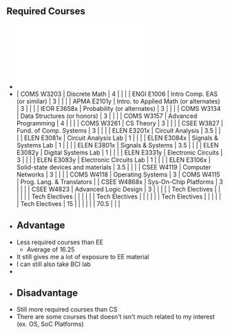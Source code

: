 ## Required Courses
- ![CE_Flowchart.pdf](../assets/CE_Flowchart_1739156113387_0.pdf)
- | COMS W3203 | Discrete Math | 4 |  |  |
  | ENGI E1006 | Intro Comp. EAS (or similar) | 3 |  |  |
  | APMA E2101y | Intro. to Applied Math (or alternates) | 3 |  |  |
  | IEOR E3658x | Probability (or alternates) | 3 |  |  |
  | COMS W3134 | Data Structures (or honors) | 3 |  |  |
  | COMS W3157 | Advanced Programming | 4 |  |  |
  | COMS W3261 | CS Theory | 3 |  |  |
  | CSEE W3827 | Fund. of Comp. Systems | 3 |  |  |
  | ELEN E3201x | Circuit Analysis | 3.5 |  |  |
  | ELEN E3081x | Circuit Analysis Lab | 1 |  |  |
  | ELEN E3084x | Signals & Systems Lab | 1 |  |  |
  | ELEN E3801x | Signals & Systems | 3.5 |  |  |
  | ELEN E3082y | Digital Systems Lab | 1 |  |  |
  | ELEN E3331y | Electronic Circuits | 3 |  |  |
  | ELEN E3083y | Electronic Circuits Lab | 1 |  |  |
  | ELEN E3106x | Solid-state devices and materials | 3.5 |  |  |
  | CSEE W4119 | Computer Networks | 3 |  |  |
  | COMS W4118 | Operating Systems | 3 | COMS W4115 | Prog. Lang. & Translators |
  | CSEE W4868x | Sys-On-Chip Platforms | 3 |  |  |
  | CSEE W4823 | Advanced Logic Design | 3 |  |  |
  |  | Tech Electives |  |  |  |
  |  | Tech Electives |  |  |  |
  |  | Tech Electives |  |  |  |
  |  | Tech Electives |  |  |  |
  |  | Tech Electives | 15 |  |  |
  |  |  | 70.5 |  |  |
- ## Advantage
- Less required courses than EE
	- Average of 16.25
- It still gives me a lot of exposure to EE material
- I can still also take BCI lab
-
- ## Disadvantage
- Still more required courses than CS
- There are some courses that doesn't isn't much related to my interest (ex. OS, SoC Platforms)